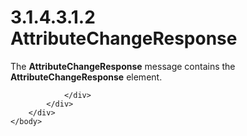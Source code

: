 <html dir="LTR" xmlns:mshelp="http://msdn.microsoft.com/mshelp" xmlns:ddue="http://ddue.schemas.microsoft.com/authoring/2003/5" xmlns:xlink="http://www.w3.org/1999/xlink" xmlns:tool="http://www.microsoft.com/tooltip">
    <head>
        <meta http-equiv="Content-Type" content="text/html; CHARSET=utf-8"></meta>
        <meta name="save" content="history"></meta>
        <title>3.1.4.3.1.2 AttributeChangeResponse</title>
        <xml>
            <mshelp:toctitle title="3.1.4.3.1.2 AttributeChangeResponse"></mshelp:toctitle>
            <mshelp:rltitle title="[MS-SSMDSWS-15]: AttributeChangeResponse"></mshelp:rltitle>
            <mshelp:keyword index="A" term="3f3089cb-3ec4-4078-be93-cbb87eb5a1ba"></mshelp:keyword>
            <mshelp:attr name="DCSext.ContentType" value="open specification"></mshelp:attr>
            <mshelp:attr name="AssetID" value="3f3089cb-3ec4-4078-be93-cbb87eb5a1ba"></mshelp:attr>
            <mshelp:attr name="TopicType" value="kbRef"></mshelp:attr>
            <mshelp:attr name="DCSext.Title" value="[MS-SSMDSWS-15]: AttributeChangeResponse" />
        </xml>
    </head>
    <body>
        <div id="header">
            <h1 class="heading">3.1.4.3.1.2 AttributeChangeResponse</h1>
        </div>
        <div id="mainSection">
            <div id="mainBody">
                <div id="allHistory" class="saveHistory"></div>
                <div id="sectionSection0" class="section" name="collapseableSection">
                    

<p>The <b>AttributeChangeResponse</b> message contains the <b>AttributeChangeResponse</b>
element.</p>


                </div>
            </div>
        </div>
    </body>
</html>